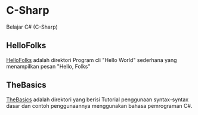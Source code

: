 # C-Sharp
Belajar C# (C-Sharp)

## HelloFolks
[HelloFolks](https://github.com/anakbengak/C-Sharp/tree/main/HelloFolks) adalah direktori Program cli "Hello World" sederhana yang menampilkan pesan "Hello, Folks"

## TheBasics
[TheBasics](https://github.com/anakbengak/C-Sharp/tree/main/TheBasics) adalah direktori yang berisi Tutorial penggunaan syntax-syntax dasar dan contoh penggunaannya menggunakan bahasa pemrograman C#.

